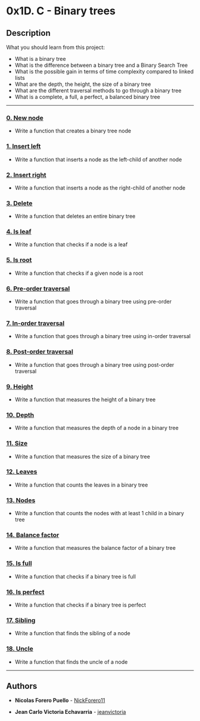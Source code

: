 # 0x1D. C - Binary trees

## Description

What you should learn from this project:

* What is a binary tree
* What is the difference between a binary tree and a Binary Search Tree
* What is the possible gain in terms of time complexity compared to linked lists
* What are the depth, the height, the size of a binary tree
* What are the different traversal methods to go through a binary tree
* What is a complete, a full, a perfect, a balanced binary tree

---

### [0. New node](./0-binary_tree_node.c)

* Write a function that creates a binary tree node

### [1. Insert left](./1-binary_tree_insert_left.c)

* Write a function that inserts a node as the left-child of another node

### [2. Insert right](./2-binary_tree_insert_right.c)

* Write a function that inserts a node as the right-child of another node

### [3. Delete](./3-binary_tree_delete.c)

* Write a function that deletes an entire binary tree

### [4. Is leaf](./4-binary_tree_is_leaf.c)

* Write a function that checks if a node is a leaf

### [5. Is root](./5-binary_tree_is_root.c)

* Write a function that checks if a given node is a root

### [6. Pre-order traversal](./6-binary_tree_preorder.c)

* Write a function that goes through a binary tree using pre-order traversal

### [7. In-order traversal](./7-binary_tree_inorder.c)

* Write a function that goes through a binary tree using in-order traversal

### [8. Post-order traversal](./8-binary_tree_postorder.c)

* Write a function that goes through a binary tree using post-order traversal

### [9. Height](./9-binary_tree_height.c)

* Write a function that measures the height of a binary tree

### [10. Depth](./10-binary_tree_depth.c)

* Write a function that measures the depth of a node in a binary tree

### [11. Size](./11-binary_tree_size.c)

* Write a function that measures the size of a binary tree

### [12. Leaves](./12-binary_tree_leaves.c)

* Write a function that counts the leaves in a binary tree

### [13. Nodes](./13-binary_tree_nodes.c)

* Write a function that counts the nodes with at least 1 child in a binary tree

### [14. Balance factor](./14-binary_tree_balance.c)

* Write a function that measures the balance factor of a binary tree

### [15. Is full](./15-binary_tree_is_full.c)

* Write a function that checks if a binary tree is full

### [16. Is perfect](./16-binary_tree_is_perfect.c)

* Write a function that checks if a binary tree is perfect

### [17. Sibling](./17-binary_tree_sibling.c)

* Write a function that finds the sibling of a node

### [18. Uncle](./18-binary_tree_uncle.c)

* Write a function that finds the uncle of a node

---

## Authors

* **Nicolas Forero Puello** - [NickForero11](https://github.com/NickForero11)

* **Jean Carlo Victoria Echavarria** - [jeanvictoria](https://github.com/jeanvictoria)
